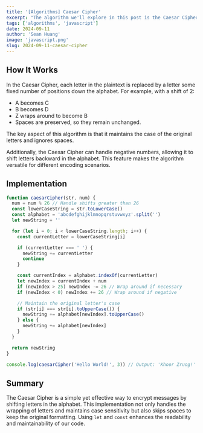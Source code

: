 ```yaml
---
title: '[Algorithms] Caesar Cipher'
excerpt: "The algorithm we'll explore in this post is the Caesar Cipher. This classic encryption technique shifts each letter in a string by a specified number of places in the alphabet."
tags: ['algorithms', 'javascript']
date: 2024-09-11
author: 'Sean Huang'
image: 'javascript.png'
slug: 2024-09-11-caesar-cipher
---
```


## How It Works

In the Caesar Cipher, each letter in the plaintext is replaced by a letter some fixed number of positions down the alphabet. For example, with a shift of 2:

- A becomes C
- B becomes D
- Z wraps around to become B
- Spaces are preserved, so they remain unchanged.

The key aspect of this algorithm is that it maintains the case of the original letters and ignores spaces.

Additionally, the Caesar Cipher can handle negative numbers, allowing it to shift letters backward in the alphabet. This feature makes the algorithm versatile for different encoding scenarios.

## Implementation

```javascript
function caesarCipher(str, num) {
  num = num % 26 // Handle shifts greater than 26
  const lowerCaseString = str.toLowerCase()
  const alphabet = 'abcdefghijklmnopqrstuvwxyz'.split('')
  let newString = ''

  for (let i = 0; i < lowerCaseString.length; i++) {
    const currentLetter = lowerCaseString[i]

    if (currentLetter === ' ') {
      newString += currentLetter
      continue
    }

    const currentIndex = alphabet.indexOf(currentLetter)
    let newIndex = currentIndex + num
    if (newIndex > 25) newIndex -= 26 // Wrap around if necessary
    if (newIndex < 0) newIndex += 26 // Wrap around if negative

    // Maintain the original letter's case
    if (str[i] === str[i].toUpperCase()) {
      newString += alphabet[newIndex].toUpperCase()
    } else {
      newString += alphabet[newIndex]
    }
  }

  return newString
}

console.log(caesarCipher('Hello World!', 3)) // Output: 'Khoor Zruog!'
```

## Summary

The Caesar Cipher is a simple yet effective way to encrypt messages by shifting letters in the alphabet. This implementation not only handles the wrapping of letters and maintains case sensitivity but also skips spaces to keep the original formatting. Using `let` and `const` enhances the readability and maintainability of our code.
